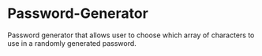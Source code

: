# Password-Generator
Password generator that allows user to choose which array of characters to use in a randomly generated password.
